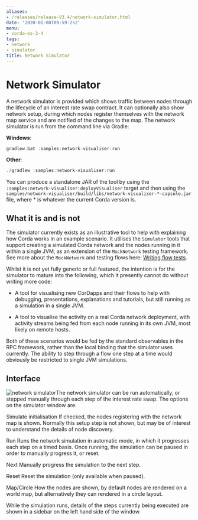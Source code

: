 ```yaml
---
aliases:
- /releases/release-V3.4/network-simulator.html
date: '2020-01-08T09:59:25Z'
menu:
- corda-os-3-4
tags:
- network
- simulator
title: Network Simulator
---
```



# Network Simulator

A network simulator is provided which shows traffic between nodes through the lifecycle of an interest rate swap
            contract. It can optionally also show network setup, during which nodes register themselves with the network
            map service and are notified of the changes to the map. The network simulator is run from the command line via Gradle:

**Windows**:

```kotlin
gradlew.bat :samples:network-visualiser:run
```
**Other**:

```kotlin
./gradlew :samples:network-visualiser:run
```
You can produce a standalone JAR of the tool by using the `:samples:network-visualiser:deployVisualiser` target
            and then using the `samples/network-visualiser/build/libs/network-visualiser-*-capsule.jar` file, where * is
            whatever the current Corda version is.


## What it is and is not

The simulator currently exists as an illustrative tool to help with explaining how Corda works in an example scenario.
                It utilises the `Simulator` tools that support creating a simulated Corda network and the nodes running in it within
                a single JVM, as an extension of the `MockNetwork` testing framework.  See more about the `MockNetwork` and
                testing flows here: [Writing flow tests](flow-testing.md).

Whilst it is not yet fully generic or full featured, the intention is for the simulator to mature into the following,
                which it presently cannot do without writing more code:


* A tool for visualising new CorDapps and their flows to help with debugging, presentations, explanations and tutorials,
                        but still running as a simulation in a single JVM.


* A tool to visualise the activity on a real Corda network deployment, with activity streams being fed from each node
                        running in its own JVM, most likely on remote hosts.


Both of these scenarios would be fed by the standard observables in the RPC framework, rather than the local binding
                that the simulator uses currently.  The ability to step through a flow one step at a time would obviously be restricted
                to single JVM simulations.


## Interface

![network simulator](/en/images/network-simulator.png "network simulator")The network simulator can be run automatically, or stepped manually through each step of the interest rate swap. The
                options on the simulator window are:



Simulate initialisation
If checked, the nodes registering with the network map is shown. Normally this setup step
                            is not shown, but may be of interest to understand the details of node discovery.


Run
Runs the network simulation in automatic mode, in which it progresses each step on a timed basis. Once running,
                            the simulation can be paused in order to manually progress it, or reset.


Next
Manually progress the simulation to the next step.


Reset
Reset the simulation (only available when paused).


Map/Circle
How the nodes are shown, by default nodes are rendered on a world map, but alternatively they can rendered
                            in a circle layout.

While the simulation runs, details of the steps currently being executed are shown in a sidebar on the left hand side
                of the window.


